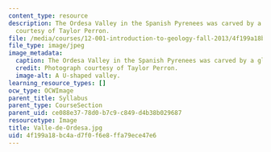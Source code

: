 ```yaml
---
content_type: resource
description: The Ordesa Valley in the Spanish Pyrenees was carved by a glacier. Photograph
  courtesy of Taylor Perron.
file: /media/courses/12-001-introduction-to-geology-fall-2013/4f199a18bc4ad7f0f6e8ffa79ece47e6_Valle-de-Ordesa.jpg
file_type: image/jpeg
image_metadata:
  caption: The Ordesa Valley in the Spanish Pyrenees was carved by a glacier.
  credit: Photograph courtesy of Taylor Perron.
  image-alt: A U-shaped valley.
learning_resource_types: []
ocw_type: OCWImage
parent_title: Syllabus
parent_type: CourseSection
parent_uid: ce088e37-78d0-b7c9-c849-d4b38b029687
resourcetype: Image
title: Valle-de-Ordesa.jpg
uid: 4f199a18-bc4a-d7f0-f6e8-ffa79ece47e6
---
```

